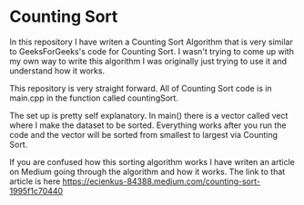 # Counting Sort

In this repository I have writen a Counting Sort Algorithm that is very similar to GeeksForGeeks's
code for Counting Sort. I wasn't trying to come up with my own way to write this algorithm I was 
originally just trying to use it and understand how it works. 

This repository is very straight forward. All of Counting Sort code is in main.cpp in the function called countingSort.

The set up is pretty self explanatory. In main() there is a vector called vect where I make the dataset to be sorted. 
Everything works after you run the code and the vector will be sorted from smallest to largest via Counting Sort. 

If you are confused how this sorting algorithm works I have writen an article on Medium going through the 
algorithm and how it works. The link to that article is here https://ecienkus-84388.medium.com/counting-sort-1995f1c70440  

